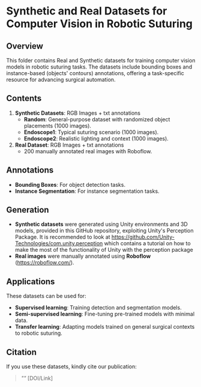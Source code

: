 # Synthetic and Real Datasets for Computer Vision in Robotic Suturing

## Overview
This folder contains Real and Synthetic datasets for training computer vision models in robotic suturing tasks. The datasets include bounding boxes and instance-based (objects' contours) annotations, offering a task-specific resource for advancing surgical automation.

## Contents
1. **Synthetic Datasets**: RGB Images + txt annotations
   - **Random**: General-purpose dataset with randomized object placements (1000 images).
   - **Endoscope1**: Typical suturing scenario (1000 images).
   - **Endoscope2**: Realistic lighting and context (1000 images).
2. **Real Dataset**: RGB Images + txt annotations
   - 200 manually annotated real images with Roboflow.

## Annotations
- **Bounding Boxes**: For object detection tasks.
- **Instance Segmentation**: For instance segmentation tasks.

## Generation
- **Synthetic datasets** were generated using Unity environments and 3D models, provided in this GitHub repository, exploiting Unity's Perception Package. It is recommended to look at https://github.com/Unity-Technologies/com.unity.perception which contains a tutorial on how to make the most of the functionality of Unity with the perception package
- **Real images** were manually annotated using **Roboflow** (https://roboflow.com/).

## Applications
These datasets can be used for:
- **Supervised learning**: Training detection and segmentation models.
- **Semi-supervised learning**: Fine-tuning pre-trained models with minimal data.
- **Transfer learning**: Adapting models trained on general surgical contexts to robotic suturing.

## Citation
If you use these datasets, kindly cite our publication:
> *""* [DOI/Link]

